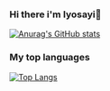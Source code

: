 ### Hi there i'm Iyosayi👋

[![Anurag's GitHub stats](https://github-readme-stats.vercel.app/api?username=iyosayi-dexter)](https://github.com/anuraghazra/github-readme-stats)

### My top languages
[![Top Langs](https://github-readme-stats.vercel.app/api/top-langs/?username=iyosayi-dexter)](https://github.com/anuraghazra/github-readme-stats)
